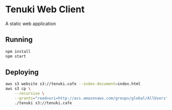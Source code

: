 # Tenuki Web Client

A static web application

## Running

```bash
npm install
npm start
```

## Deploying

```bash
aws s3 website s3://tenuki.cafe --index-document=index.html
aws s3 cp \
    --recursive \
    --grants="read=uri=http://acs.amazonaws.com/groups/global/AllUsers" \
    ./tenuki s3://tenuki.cafe
```
